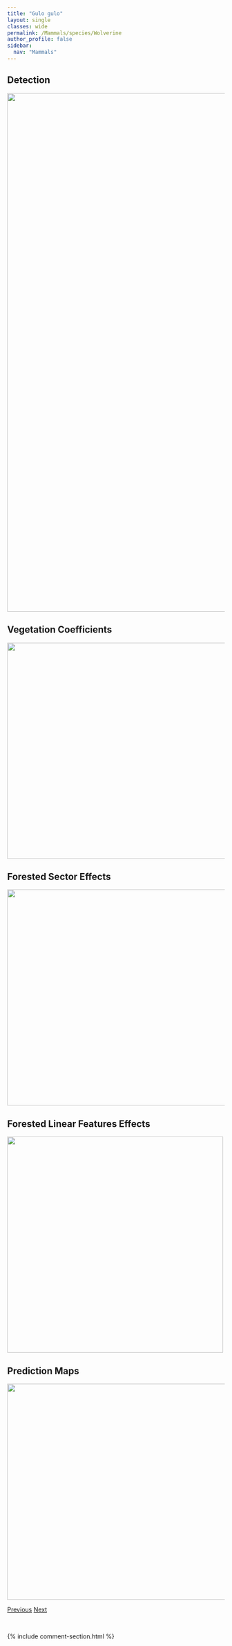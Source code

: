 ```yaml
---
title: "Gulo gulo"
layout: single
classes: wide
permalink: /Mammals/species/Wolverine
author_profile: false
sidebar:
  nav: "Mammals"
---
```


<h2>Detection</h2>

<a href="https://drive.google.com/uc?export=view&id=1Ma-wXXjaBaXoChMLFIDy_hECqCLHrqwr">
<img src="https://drive.google.com/uc?export=view&id=1Ma-wXXjaBaXoChMLFIDy_hECqCLHrqwr" height = "1200" width = "800">
</a>


<h2>Vegetation Coefficients</h2>

<a href="https://drive.google.com/uc?export=view&id=1OLHjFbviJ2f-PvgyHK52amAEEU6lpx3n">
<img src="https://drive.google.com/uc?export=view&id=1OLHjFbviJ2f-PvgyHK52amAEEU6lpx3n" height = "500" width = "1000">
</a>


<h2>Forested Sector Effects</h2>

<a href="https://drive.google.com/uc?export=view&id=1vDzCMpu-xpsKCheEUvgD3GwKVBMQDD23">
<img src="https://drive.google.com/uc?export=view&id=1vDzCMpu-xpsKCheEUvgD3GwKVBMQDD23" height = "500" width = "1000">
</a>


<h2>Forested Linear Features Effects</h2>

<a href="https://drive.google.com/uc?export=view&id=1ruckcXL_D9EVREk-AqXrwUIFF9lnYgya">
<img src="https://drive.google.com/uc?export=view&id=1ruckcXL_D9EVREk-AqXrwUIFF9lnYgya" height = "500" width = "500">
</a>


<h2>Prediction Maps</h2>

<a href="https://drive.google.com/uc?export=view&id=12mGt2gM2Xg0AC1y_sa7KotEaF9QUYqKn">
<img src="https://drive.google.com/uc?export=view&id=12mGt2gM2Xg0AC1y_sa7KotEaF9QUYqKn" height = "500" width = "1000">
</a>


<a href="/DevelopmentWebsite/Mammals/species/NorthernFlyingSquirrel" class="pagination--pager" title="Glaucomys sabrinus">Previous</a> <a href="/DevelopmentWebsite/Mammals/species/SnowshoeHare" class="pagination--pager" title="Lepus americanus">Next</a>

<p>&nbsp;</p>

{% include comment-section.html %}
